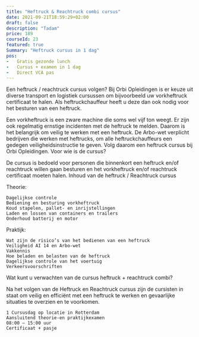 ```yaml
---
title: "Heftruck & Reachtruck combi cursus"
date: 2021-09-21T18:59:29+02:00
draft: false
description: "Tadam"
price: 189
courseId: 23
featured: true
Summary: "Heftruck cursus in 1 dag"
pos:
-   Gratis gezonde lunch
-   Cursus + examen in 1 dag
-   Direct VCA pas
---
```


Een heftruck / reachtruck cursus volgen? Bij Orbi Opleidingen is er keuze uit diverse transport en logistiek cursussen om bijvoorbeeld uw vorkheftruck certificaat te halen. Als heftruckchauffeur heeft u deze dan ook nodig voor het besturen van een heftruck.

Een vorkheftruck is een zware machine die soms wel vijf ton weegt. Er zijn ook regelmatig ernstige incidenten met de heftruck te melden. Daarom is het belangrijk om veilig te werken met een heftruck. De Arbo-wet verplicht bedrijven die werken met heftrucks, om alle heftruckchauffeurs een gedegen veiligheidsinstructie te geven. Volg daarom een heftruck cursus bij Orbi Opleidingen.
Voor wie is de cursus?

De cursus is bedoeld voor personen die binnenkort een heftruck en/of reachtruck willen gaan besturen en het vorkheftruck en/of reachtruck certificaat moeten halen.
Inhoud van de heftruck / Reachtruck cursus

Theorie:

    Dagelijkse controle
    Bediening en besturing vorkheftruck
    Koud stapelen, pallet- en inrijstellingen
    Laden en lossen van containers en trailers
    Onderhoud batterij en motor

Praktijk:

    Wat zijn de risico’s van het bedienen van een heftruck
    Veiligheid AI 14 en Arbo-wet
    Vakkennis
    Hoe beladen en belasten van de heftruck
    Dagelijkse controle van het voertuig
    Verkeersvoorschriften

 
Wat kunt u verwachten van de cursus heftruck + reachtruck combi?

Na het volgen van de Heftruck en Reachtruck cursus zijn de cursisten in staat om veilig en efficiënt met een heftruck te werken en gevaarlijke situaties te overzien en te voorkomen.

    1 Cursusdag op locatie in Rotterdam
    Aansluitend theorie-en praktijkexamen
    08:00 – 15:00 uur
    Certificaat + pasje
